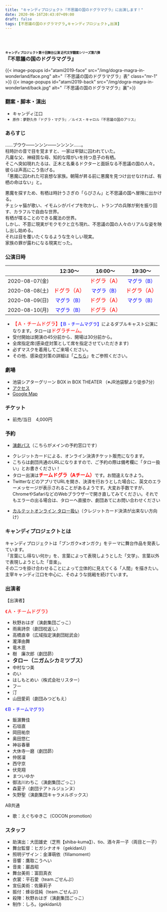 ```yaml
---
title: "キャンディプロジェクト『不思議の国のドグラマグラ』に出演します！"
date: 2020-06-16T20:43:07+09:00
draft: false
tags: [不思議の国のドグラマグラ,キャンディプロジェクト,出演]
---
```


<h3 id="dogra-magra-in-wonderland"><br><br><span style="font-size: .6em">キャンディプロジェクト第十回舞台公演 近代文学翻案シリーズ第六弾</span><br>『不思議の国のドグラマグラ』</h3>

{{< image-popups id="atami2019-face" src="/img/dogra-magra-in-wonderland/face.png" alt="『不思議の国のドグラマグラ』表" class="mr-1" >}}
{{< image-popups id="atami2019-back" src="/img/dogra-magra-in-wonderland/back.jpg" alt="『不思議の国のドグラマグラ』裏">}}

### 翻案・脚本・演出

* キャンディ江口
* <div style="font-size: .8em">原作：夢野久作『ドグラ・マグラ』／ルイス・キャロル『不思議の国のアリス』</div>

### あらすじ

……ブウウ――ンンン――ンンンン……。<br>
柱時計の音で目を覚ますと、一家は牢獄に囚われていた。<br>
凡庸な父、神経質な母、知的な障がいを持つ息子の有栖。<br>
そこへ突如現れたるは、正木と名乗るドクターと面妖なる不思議の国の人々。<br>
彼らは声高にこう告げる。<br>
「悪魔に囚われた可哀想な家族。朝陽が昇る前に悪魔を見つけ出せなければ、有栖の命はない」と。<br>

悪魔を探すため、有栖は時計うさぎの「らびさん」と不思議の国へ冒険に出かける。<br>
チェシャ猫が歌い、イモムシがパイプを吹かし、トランプの兵隊が剣を振り回す、カラフルで自由な世界。<br>
有栖が喋ることのできる魔法の世界。<br>
しかし、不意に現実がモクモクと立ち現れ、不思議の国の人々のリアルな姿を映し出し始める。<br>
それは目を覆いたくなるような生々しい現実。<br>
家族の罪が露わになる現実だった。

### 公演日時

<style>
    .team-a {
        color: red;
        font-size: 1.1em;
    }
    .team-b {
        color: blue;
    }
</style>

|                | 12:30〜                                | 16:00〜                                | 19:30〜                                |
| -------------- | :------------------------------------: | :------------------------------------: | :------------------------------------: |
| 2020-08-07(金) |                                        | <span class="team-a">ドグラ（A）</span> | <span class="team-b">マグラ（B）</span> |
| 2020-08-08(土) | <span class="team-a">ドグラ（A）</span> | <span class="team-b">マグラ（B）</span> | <span class="team-a">ドグラ（A）</span> |
| 2020-08-09(日) | <span class="team-b">マグラ（B）</span> | <span class="team-a">ドグラ（A）</span> | <span class="team-b">マグラ（B）</span> |
| 2020-08-10(月) | <span class="team-b">マグラ（B）</span> | <span class="team-a">ドグラ（A）</span> |                                        |


<ul class="annotation">
    <li><span class="team-a">【Ａ・チームドグラ】</span><span class="team-b">【Ｂ・チームマグラ】</span>によるダブルキャスト公演になります。タローは<span class="team-a">ドグラチーム。</span></li>
    <li>受付開始は開演の45分前から、開場は30分前から。</li>
    <li>全席指定席(感染症対策として席を指定させていただきます)</li>
    <li>必ずマスクを着用してご来場ください。</li>
    <li>その他、感染症対策の詳細は「<a href="[キャンディプロジェクト » 8月公演開催判断についてと感染症対策について](http://candyproject.sakura.ne.jp/2020/06/06/8%e6%9c%88%e5%85%ac%e6%bc%94%e9%96%8b%e5%82%ac%e5%88%a4%e6%96%ad%e3%81%ab%e3%81%a4%e3%81%84%e3%81%a6%e3%81%a8%e6%84%9f%e6%9f%93%e7%97%87%e5%af%be%e7%ad%96%e3%81%ab%e3%81%a4%e3%81%84%e3%81%a6/)" target="_blank">こちら</a>」をご参照ください。</li>
</ul>

### 劇場

* 池袋シアターグリーン BOX in BOX THEATER （※JR池袋駅より徒歩7分）
* <a href="http://www.theater-green.com/map.html">アクセス</a>
* <a href="https://goo.gl/maps/aoRuYc86mjuuNwXE6">Google Map</a>

### チケット

* 前売/当日　4,000円

### 予約

* <a href="https://engeki.jp/pass/events/detail/711" target="_blank">演劇パス</a>（こちらがメインの予約窓口です）

<ul class="annotation">
    <li>クレジットカードによる、オンライン決済チケット販売になります。</li>
    <li>こちらは劇団共通のURLになりますので、ご予約の際は備考欄に「タロー扱い」とお書きください！</li>
    <li>タロー出演は<span class="team-a" style="font-weight: bold; font-size: 1.1em;">チームドグラ（Aチーム）</span>です。お間違えなきよう。</li>
    <li>TwitterなどのアプリでURLを開き、決済を行おうとした場合に、英文のエラーメッセージが表示されることがあるようです。大変お手数ですが、ChromeやSafariなどのWebブラウザーで開き直してみてください。それでもエラーの出る場合は、タローへ直接か、劇団あてにお問い合わせください</li>
</ul>

* <a href="https://www.quartet-online.net/ticket/candy10?m=0ojbjhi" target="_blank">カルテットオンライン タロー扱い</a>（クレジットカード決済が出来ない方向け）

### キャンディプロジェクトとは

キャンディプロジェクトは「ブンガク×オンガク」をテーマに舞台作品を発表しています。<br>
「言葉にし得ない何か」を、言葉によって表現しようとした「文学」、言葉以外で表現しようとした「音楽」。<br>
その二つを掛け合わせることによって立体的に見えてくる「人間」を描きたい。<br>
主宰キャンディ江口を中心に、そのような挑戦を続けています。


### 出演者

【出演者】

<div class="team-a">《Ａ・チームドグラ》</div>

* 秋野おはぎ（演劇集団ごっこ）
* 雨奥詩奈（劇団枕返し）
* 高橋直幸（広域指定演劇団総武会）
* 瀧澤由舞
* 竜木悥
* 樹　廉次郎（劇団昴）
* <span style="font-weight: bold; font-size: 1.2em;">タロー（ニガムシカミツブス）</span>
* 中村なつ美
* のい
* はしもとめい（株式会社リスター）
* フー
* 汀
* 山田愛莉（劇団みつどもえ）

<div class="team-b">《Ｂ・チームマグラ》</div>

* 飯濵舞佳
* 石垣直
* 岡田祐奈
* 奥田悠仁
* 神谷春華
* 大休寺一磨（劇団昴）
* 仲居凜
* 西守京
* 伏見翔
* まついゆか
* 御法川わちこ（演劇集団ごっこ）
* 森夏子（劇団テアトルジュンヌ）
* 矢野聖（演劇集団キャラメルボックス）

<div>AB共通</div>

* 歌：えぐちゆきこ（COCON promotion）


### スタッフ

* 助演出：大田雄史（芝熊【shiba-kuma】）、tio、酒々井一子（両目と一子）
* 舞台監督：ヒガシナオキ（gekidanU）
* 照明デザイン：金澤萌依（fillamoment）
* 音響：鷹取こうへい
* 音楽：巖昌昭
* 舞台美術：富田真衣
* 衣裳：平石愛（team.ごせんぷ）
* 宣伝美術：佐藤莉子
* 振付：蜂谷佳純（team.ごせんぷ）
* 殺陣：秋野おはぎ（演劇集団ごっこ）
* 制作：しろ。(gekidanU)
